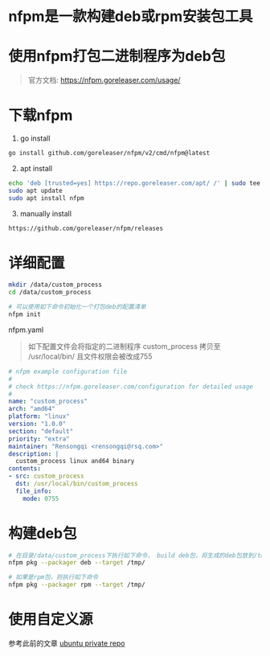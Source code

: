 
# nfpm是一款构建deb或rpm安装包工具

# 使用nfpm打包二进制程序为deb包
> 官方文档: https://nfpm.goreleaser.com/usage/

# 下载nfpm

1. go install
```bash
go install github.com/goreleaser/nfpm/v2/cmd/nfpm@latest
```

2. apt install
```bash
echo 'deb [trusted=yes] https://repo.goreleaser.com/apt/ /' | sudo tee /etc/apt/sources.list.d/goreleaser.list
sudo apt update
sudo apt install nfpm
```

3. manually install
```bash
https://github.com/goreleaser/nfpm/releases
```

# 详细配置
```bash
mkdir /data/custom_process
cd /data/custom_process 

# 可以使用如下命令初始化一个打包deb的配置清单
nfpm init
```

nfpm.yaml
> 如下配置文件会将指定的二进制程序  custom_process 拷贝至 /usr/local/bin/ 且文件权限会被改成755

```yaml
# nfpm example configuration file
#
# check https://nfpm.goreleaser.com/configuration for detailed usage
#
name: "custom_process"
arch: "amd64"
platform: "linux"
version: "1.0.0"
section: "default"
priority: "extra"
maintainer: "Rensongqi <rensongqi@rsq.com>"
description: |
  custom_process linux and64 binary
contents:
- src: custom_process
  dst: /usr/local/bin/custom_process
  file_info:
    mode: 0755
```

# 构建deb包
```bash
# 在目录/data/custom_process下执行如下命令， build deb包，将生成的deb包放到/tmp/目录下
nfpm pkg --packager deb --target /tmp/

# 如果是rpm包，则执行如下命令
nfpm pkg --packager rpm --target /tmp/
```

# 使用自定义源

参考此前的文章 [ubuntu private repo](../linux/ubuntu_private_repo.md)